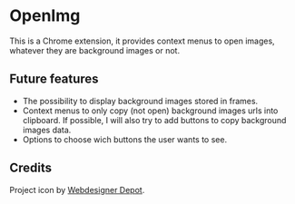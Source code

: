 # OpenImg

This is a Chrome extension, it provides context menus to open images, whatever they are background images or not.

## Future features

* The possibility to display background images stored in frames.
* Context menus to only copy (not open) background images urls into clipboard. If possible, I will also try to add buttons to copy background images data.
* Options to choose wich buttons the user wants to see.

## Credits

Project icon by [Webdesigner Depot][].

[Webdesigner Depot]: http://www.webdesignerdepot.com/2010/07/200-exclusive-free-icons-reflection/